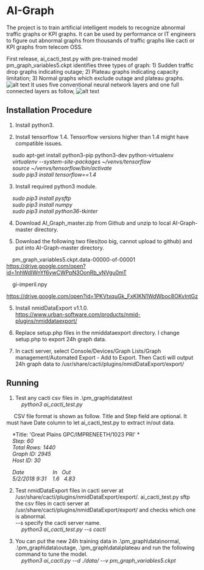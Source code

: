 # AI-Graph
The project is to train artificial intelligent models to recognize abnormal traffic graphs or KPI graphs. It can be used by performance or IT engineers to figure out abnormal graphs from thousands of traffic graphs like cacti or KPI graphs from telecom OSS.

First release, ai_cacti_test.py with pre-trained model pm_graph_variables5.ckpt identifies three types of graph: 1) Sudden traffic drop graphs indicating outage; 2) Plateau graphs indicating capacity limitation; 3) Normal graphs which exclude outage and plateau graphs.<br />
![alt text](https://raw.githubusercontent.com/bryandu/AI-Graph/master/abnormal_graphs.png)
It uses five conventional neural network layers and one full connected layers as follow,
![alt text](https://raw.githubusercontent.com/bryandu/AI-Graph/master/pm_graph_model.png)


## Installation Procedure
1. Install python3.

2. Install tensorflow 1.4. Tensorflow versions higher than 1.4 might have compatible issues.<br />

&nbsp;&nbsp;&nbsp;&nbsp;sudo apt-get install python3-pip python3-dev python-virtualenv<br />
&nbsp;&nbsp;&nbsp;&nbsp;*virtualenv --system-site-packages ~/venvs/tensorflow*<br />
&nbsp;&nbsp;&nbsp;&nbsp;*source ~/venvs/tensorflow/bin/activate*<br />
&nbsp;&nbsp;&nbsp;&nbsp;*sudo pip3 install tensorflow==1.4*<br />

3. Install required python3 module.<br />

&nbsp;&nbsp;&nbsp;&nbsp;*sudo pip3 install pysftp<br />
&nbsp;&nbsp;&nbsp;&nbsp;sudo pip3 install numpy<br />
&nbsp;&nbsp;&nbsp;&nbsp;sudo pip3 install python36-tkinter*<br />

4. Download AI_Graph_master.zip from Github and unzip to local AI-Graph-master directory.<br />

5. Download the following two files(too big, cannot upload to github) and put into AI-Graph-master directory.<br />

&nbsp;&nbsp;&nbsp;&nbsp;pm_graph_variables5.ckpt.data-00000-of-00001<br />
https://drive.google.com/open?id=1nhWdIWnYf6ywCWPpN3OonRb_yNVgu0mT

&nbsp;&nbsp;&nbsp;&nbsp;gi-imperil.npy<br />

https://drive.google.com/open?id=1PKVtxquGk_FxKIKN1WdWboc8OKvIntGz

5. Install nmidDataExport v1.1.0. <br />
https://www.urban-software.com/products/nmid-plugins/nmiddataexport/

6. Replace setup.php files in the nmiddataexport directory. I change setup.php to export 24h graph data. <br />

7. In cacti server, select Console/Devices/Graph Lists/Graph management/Automated Export - Add to Export. Then Cacti will output 24h graph data to /usr/share/cacti/plugins/nmidDataExport/export/

## Running
1. Test any cacti csv files in .\pm_graph\data\test<br />
&nbsp;&nbsp;&nbsp;&nbsp;*python3 ai_cacti_test.py*

&nbsp;&nbsp;&nbsp;&nbsp;&nbsp;CSV file format is shown as follow. Title and Step field are optional. It must have Date column to let ai_cacti_test.py to extract in/out data.<br />

&nbsp;&nbsp;&nbsp;&nbsp;*Title:	'Great Plains GPC/IMPRENEETH/1023 PRI'	*<br />
&nbsp;&nbsp;&nbsp;&nbsp;*Step:	60*<br />
&nbsp;&nbsp;&nbsp;&nbsp;*Total Rows:	1440*<br />
&nbsp;&nbsp;&nbsp;&nbsp;*Graph ID:	2945*<br />
&nbsp;&nbsp;&nbsp;&nbsp;*Host ID:	30*<br />
		
&nbsp;&nbsp;&nbsp;&nbsp;*Date &nbsp;&nbsp;&nbsp;&nbsp;&nbsp;&nbsp;&nbsp;&nbsp;&nbsp;&nbsp;&nbsp;&nbsp;&nbsp;&nbsp;&nbsp;&nbsp;&nbsp; In &nbsp; Out*<br />
&nbsp;&nbsp;&nbsp;&nbsp;*5/2/2018 9:31 &nbsp;&nbsp; 1.6 &nbsp; 4.83*<br />

2. Test nmidDataExport files in cacti server at /usr/share/cacti/plugins/nmidDataExport/export/. ai_cacti_test.py sftp the csv files in cacti server at /usr/share/cacti/plugins/nmidDataExport/export/ and checks which one is abnormal.<br />
--s specify the cacti server name.<br />
&nbsp;&nbsp;&nbsp;&nbsp;*python3 ai_cacti_test.py --s cacti*

3. You can put the new 24h training data in .\pm_graph\data\normal, .\pm_graph\data\outage, .\pm_graph\data\plateau and run the following command to tune the model.<br />
&nbsp;&nbsp;&nbsp;&nbsp;*python3 ai_cacti.py --d ./data/ --v pm_graph_variables5.ckpt*
